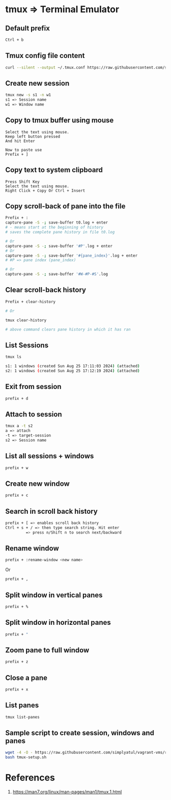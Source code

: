 # tmux => Terminal Emulator

## Default prefix
```bash
Ctrl + b
```
## Tmux config file content
```bash
curl --silent --output ~/.tmux.conf https://raw.githubusercontent.com/simplyatul/TechNotes/refs/heads/main/tmux.conf
```

## Create new session
```bash
tmux new -s s1 -n w1
s1 => Session name
w1 => Window name
```

## Copy to tmux buffer using mouse
```
Select the text using mouse.
Keep left button pressed
And hit Enter

Now to paste use
Prefix + ]
```
## Copy text to system clipboard

```
Press Shift Key
Select the text using mouse.
Right Click + Copy Or Ctrl + Insert
```

## Copy scroll-back of pane into the file
```bash
Prefix + :
capture-pane -S -; save-buffer t0.log + enter
# - means start at the beginning of history
# saves the complete pane history in file t0.log

# Or
capture-pane -S -; save-buffer '#P'.log + enter
# Or
capture-pane -S -; save-buffer '#{pane_index}'.log + enter
# #P => pane index (pane_index)

# Or
capture-pane -S -; save-buffer '#W-#P-#S'.log
```

## Clear scroll-back history
```bash
Prefix + clear-history

# Or 

tmux clear-history

# above command clears pane history in which it has ran

```

## List Sessions
```bash
tmux ls

s1: 1 windows (created Sun Aug 25 17:11:03 2024) (attached)
s2: 1 windows (created Sun Aug 25 17:12:19 2024) (attached)
```

## Exit from session
```bash
prefix + d
```
## Attach to session
```bash
tmux a -t s2
a => attach
-t => target-session
s2 => Session name
```
## List all sessions + windows
```bash
prefix + w
```
## Create new window
```bash
prefix + c
```

## Search in scroll back history
```bash
prefix + [ => enables scroll back history
Ctrl + s + / => then type search string. Hit enter
         => press n/Shift n to search next/backward
```

## Rename window
```bash
prefix + :rename-window <new name>
```
Or

```bash
prefix + ,
```

## Split window in vertical panes
```bash
prefix + %
```
## Split window in horizontal panes
```bash
prefix + "
```

## Zoom pane to full window
```bash
prefix + z
```

## Close a pane
```bash
prefix + x
```

## List panes
```bash
tmux list-panes
```

## Sample script to create session, windows and panes
```bash
wget -4 -O - https://raw.githubusercontent.com/simplyatul/vagrant-vms/refs/heads/main/cilium-devbox/shared-with-vm/tmux-setup.sh > tmux-setup.sh
bash tmux-setup.sh
```

# References
1. https://man7.org/linux/man-pages/man1/tmux.1.html